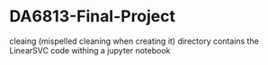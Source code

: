 # DA6813-Final-Project

cleaing (mispelled cleaning when creating it) directory contains the LinearSVC code withing a jupyter notebook 
